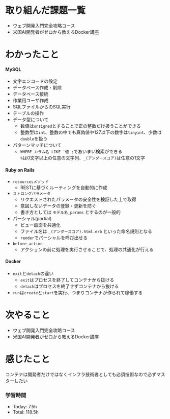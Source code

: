 # 取り組んだ課題一覧
- ウェブ開発入門完全攻略コース
- 米国AI開発者がゼロから教えるDocker講座

# わかったこと
#### MySQL
-  文字エンコードの設定
-  データベース作成・削除
-  データベース接続
-  作業用ユーザ作成
-  SQLファイルからのSQL実行
-  テーブルの操作
-  データ型について
   - 数値は`unsigned`とすることで正の整数だけ扱うことができる
   - 整数型は`int`、整数の中でも真偽値や127以下の数字は`tinyint`、少数は`double`を扱う
- パターンマッチについて
  - `WHERE カラム名 LIKE '値';`であいまい検索ができる<br>
  `%`は0文字以上の任意の文字列、`_(アンダースコア)`は任意の1文字
 
#### Ruby on Rails
- `resourcesメソッド`
  - RESTに基づくルーティングを自動的に作成
- `ストロングパラメータ`
  - リクエストされたパラメータの安全性を検証した上で取得
  - 意図しないデータの登録・更新を防ぐ
  - 書き方としては `モデル名_params` とするのが一般的
- パーシャル(partial)
  - ビュー画面を共通化
  - ファイル名は `_(アンダースコア).html.erb` といった命名規則となる
  - `render`でパーシャルを呼び出せる
- `before_action`
  - アクションの前に処理を実行させることで、処理の共通化が行える

#### Docker
- `exit`と`detach`の違い
  - `exit`はプロセスを終了してコンテナから抜ける
  - `detach`はプロセスを終了せずコンテナから抜ける
- `run`は`create`と`start`を実行、つまりコンテナが作られて稼働する
 
# 次やること
- ウェブ開発入門完全攻略コース
- 米国AI開発者がゼロから教えるDocker講座

# 感じたこと
コンテナは開発者だけではなくインフラ技術者としても必須技術なので必ずマスターしたい

### 学習時間
- Today: 7.5h
- Total: 118.5h